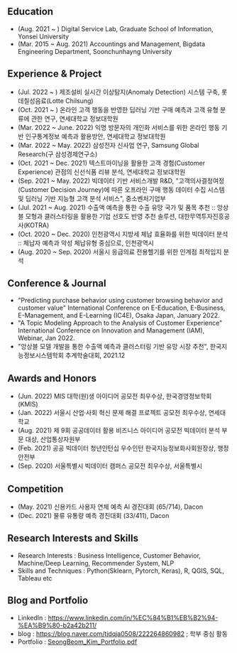 ## Education
- (Aug. 2021 ~ ) Digital Service Lab, Graduate School of Information, Yonsei University 
- (Mar. 2015 ~ Aug. 2021) Accountings and Management, Bigdata Engineering Department, Soonchunhayng University 

## Experience & Project
- (Jul. 2022 ~ ) 제조설비 실시간 이상탐지(Anomaly Detection) 시스템 구축, 롯데칠성음료(Lotte Chilsung)
- (Oct. 2021 ~ ) 온라인 고객 행동을 반영한 딥러닝 기반 구매 예측과 고객 유형 분류에 관한 연구, 연세대학교 정보대학원
- (Mar. 2022 ~ June. 2022) 익명 방문자의 개인화 서비스를 위한 온라인 행동 기반 인구통계정보 예측과 활용방안, 연세대학교 정보대학원
- (Mar. 2022 ~ May. 2022) 삼성전자 신사업 연구, Samsung Global Research(구 삼성경제연구소)
- (Oct. 2021 ~ Dec. 2021) 텍스트마이닝을 활용한 고객 경험(Customer Experience) 관점의 신선식품 리뷰 분석, 연세대학교 정보대학원
- (Sep. 2021 ~ May. 2022) 빅데이터 기반 서비스개발 R&D, "고객의사결정여정(Customer Decision Journey)에 따른 오프라인 구매 행동 데이터 수집 시스템 및 딥러닝 기반 지능형 고객 분석 서비스", 중소벤처기업부
- (Jul. 2021 ~ Aug. 2021) 수출액 예측을 통한 수출 유망 국가 및 품목 추천 :: 앙상블 모형과 클러스터링을 활용한 기업 선호도 반영 추천 솔루션, 대한무역투자진흥공사(KOTRA)
- (Oct. 2020 ~ Dec. 2020) 인천광역시 지방세 체납 효율화를 위한 빅데이터 분석 :: 체납자 예측과 악성 체납유형 중심으로, 인천광역시
- (Aug. 2020 ~ Sep. 2020) 서울시 응급의료 전용헬기를 위한 인계점 최적입지 분석

## Conference & Journal
- "Predicting purchase behavior using customer browsing behavior and customer value" International Conference on E-Education, E-Business, E-Management, and E-Learning (IC4E), Osaka Japan, January 2022.
- "A Topic Modeling Approach to the Analysis of Customer Experience" International Conference on Innovation and Management (IAM), Webinar, Jan 2022.
- "앙상블 모델 개발을 통한 수출액 예측과 클러스터링 기반 유망 시장 추천", 한국지능정보시스템학회 추계학술대회, 2021.12

## Awards and Honors
- (Jun. 2022) MIS 대학(원)생 아이디어 공모전 최우수상, 한국경영정보학회(KMIS)
- (Jan. 2022) 서울시 산업·사회 혁신 문제 해결 프로젝트 공모전 최우수상, 연세대학교
- (Aug. 2021) 제 9회 공공데이터 활용 비즈니스 아이디어 공모전 빅데이터 분석 부문 대상, 산업통상자원부
- (Feb. 2021) 공공 빅데이터 청년인턴십 우수인턴 한국지능정보화사회원장상, 행정안전부
- (Sep. 2020) 서울특별시 빅데이터 캠퍼스 공모전 최우수상, 서울특별시

## Competition
- (May. 2021) 신용카드 사용자 연체 예측 AI 경진대회 (65/714), Dacon 
- (Dec. 2021) 물류 유통량 예측 경진대회 (33/411), Dacon

## Research Interests and Skills
- Research Interests : Business Intelligence, Customer Behavior, Machine/Deep Learning, Recommender System, NLP
- Skills and Techniques : Python(Sklearn, Pytorch, Keras), R, QGIS, SQL, Tableau etc

## Blog and Portfolio
- LinkedIn : https://www.linkedin.com/in/%EC%84%B1%EB%B2%94-%EA%B9%80-b2a42b211/
- blog : https://blog.naver.com/tjdqja0508/222264860982 ; 학부 중심 활동
- Portfolio : [SeongBeom_Kim_Portfolio.pdf](https://github.com/sbkim508/sbkim508/files/7184173/SeongBeom_Kim_Portfolio.pdf)



<!---
sbkim508/sbkim508 is a ✨ special ✨ repository because its `README.md` (this file) appears on your GitHub profile.
You can click the Preview link to take a look at your changes.
--->

